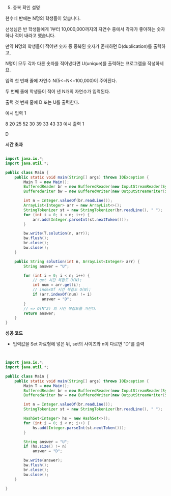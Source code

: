 5. 중복 확인
   설명

현수네 반에는 N명의 학생들이 있습니다.

선생님은 반 학생들에게 1부터 10,000,000까지의 자연수 중에서 각자가 좋아하는 숫자 하나 적어 내라고 했습니다.

만약 N명의 학생들이 적어낸 숫자 중 중복된 숫자가 존재하면 D(duplication)를 출력하고,

N명이 모두 각자 다른 숫자를 적어냈다면 U(unique)를 출력하는 프로그램을 작성하세요.

입력
첫 번째 줄에 자연수 N(5<=N<=100,000)이 주어진다.

두 번째 줄에 학생들이 적어 낸 N개의 자연수가 입력된다.

출력
첫 번째 줄에 D 또는 U를 출력한다.

예시 입력 1

8
20 25 52 30 39 33 43 33
예시 출력 1

D

**시간 초과**

```java

import java.io.*;
import java.util.*;

public class Main {
    public static void main(String[] args) throws IOException {
        Main T = new Main();
        BufferedReader br = new BufferedReader(new InputStreamReader(System.in));
        BufferedWriter bw = new BufferedWriter(new OutputStreamWriter(System.out));

        int n = Integer.valueOf(br.readLine());
        ArrayList<Integer> arr = new ArrayList<>();
        StringTokenizer st = new StringTokenizer(br.readLine(), " ");
        for (int i = 0; i < n; i++) {
            arr.add(Integer.parseInt(st.nextToken()));
        }

        bw.write(T.solution(n, arr));
        bw.flush();
        br.close();
        bw.close();
    }

    public String solution(int n, ArrayList<Integer> arr) {
        String answer = "U";

        for (int i = 0; i < n; i++) {
            // get 시간 복잡도 O(N);
            int num = arr.get(i);
            // indexOf 시간 복잡도 O(N);
            if (arr.indexOf(num) != i)
                answer = "D";
        }
        // => O(N^2) 의 시간 복잡도를 가진다.
        return answer;
    }
}
```

**성공 코드**

- 입력값을 Set 자료형에 넣은 뒤, set의 사이즈와 n이 다르면 "D"를 출력

```java


import java.io.*;
import java.util.*;

public class Main {
    public static void main(String[] args) throws IOException {
        Main T = new Main();
        BufferedReader br = new BufferedReader(new InputStreamReader(System.in));
        BufferedWriter bw = new BufferedWriter(new OutputStreamWriter(System.out));

        int n = Integer.valueOf(br.readLine());
        StringTokenizer st = new StringTokenizer(br.readLine(), " ");

        HashSet<Integer> hs = new HashSet<>();
        for (int i = 0; i < n; i++) {
            hs.add(Integer.parseInt(st.nextToken()));
        }

        String answer = "U";
        if (hs.size() != n)
            answer = "D";

        bw.write(answer);
        bw.flush();
        br.close();
        bw.close();
    }

}

```
